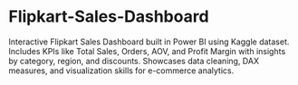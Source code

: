 # Flipkart-Sales-Dashboard
Interactive Flipkart Sales Dashboard built in Power BI using Kaggle dataset. Includes KPIs like Total Sales, Orders, AOV, and Profit Margin with insights by category, region, and discounts. Showcases data cleaning, DAX measures, and visualization skills for e-commerce analytics.
